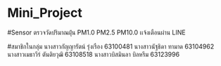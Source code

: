 # Mini_Project
#Sensor ตรวจวัดปริมาณฝุ่น PM1.0 PM2.5 PM10.0 เเจ้งเตือนผ่าน LINE




#สมาชิกในกลุ่ม
นางสาวกัญญารัตน์ รุ่งเรือง 63100481 
นางสาวนัฐธิดา ทามาด 63104962 
นางสาวเมธาวีร์ ตันติยวุฒิ 63108518 
นางสาวบิสมินลา บิลหรีม 63123996

